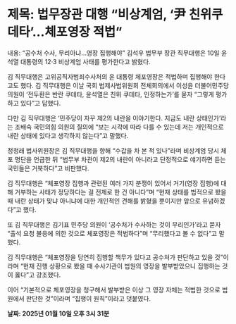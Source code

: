 # **제목: 법무장관 대행 “비상계엄, ‘尹 친위쿠데타’…체포영장 적법”**

  내용: “공수처 수사, 무리아냐...영장 집행해야” 김석우 법무부 장관 직무대행은 10일 윤석열 대통령의 12·3 비상계엄 사태를 평가한다고 밝혔다. 

김 직무대행은 고위공직자범죄수사처의 윤 대통령 체포영장은 적법하며 집행해야 한다고도 했다. 김 직무대행은 이날 국회 법제사법위원회 전체회의에서 이성윤 더불어민주당 의원이 ‘전두환은 반란 쿠데타, 윤석열은 친위 쿠데타, 인정하는가’를 묻자 “그렇게 평가하고 있다”고 답했다. 

다만 김 직무대행은 ‘민주당이 자꾸 제2의 내란을 이야기한다. 지금도 내란 상태인가’라는 조배숙 국민의힘 의원의 질의에 “보는 시각에 따라 다를 수 있는데 저는 개인적으로 내란 상태에 있다고 생각하지 않는다”고 말했다. 

정청래 법사위원장은 김 직무대행을 향해 “수갑을 차 본 적 있나”라며 비상계엄 당시 체포 명단을 언급한 뒤 “법무부 차관이 제2의 내란이 아니라고 단정적으로 얘기하면 듣는 국민들은 거북하다”고 비판했다. 

김 직무대행은 “체포영장 집행과 관련된 여러 가지 분쟁이 있어서 거기(영장 집행)에 대해 거부하는 사태가 정당하다는 걸 전제로 한 건 아니다”며 “현재 상태를 법적으로 봤을 때 내란 상태가 맞냐 아니냐에 대한 개인적인 견해를 밝혔을 뿐이지만 앞으로 유념하겠다”고 했다. 

또 김 직무대행은 김기표 민주당 의원이 ‘공수처가 수사하는 것이 무리인가’라고 묻자 “출석 요청 불응에 의한 것으로 체포영장은 적법하다”며 “무리했다고 볼 수 없다”고 말했다. 

김 직무대행은 “체포영장을 당연히 집행할 책무가 있다고 공수처가 판단하고 있을 것”이라며 “현재 진행 상황으로 봤을 때 수사기관이 법원의 영장을 발부받았으니 집행하는 것이 옳다”고 강조했다. 

이어 “기본적으로 체포영장을 청구해서 발부받은 이상 그 영장 자체는 적법한 것으로 법원에서 판단한 것”이라며 “집행이 원칙”이라고 덧붙였다.

  **날짜: 2025년 01월 10일 오후 3시 31분**